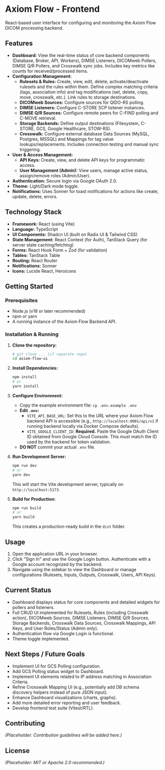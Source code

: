 # Axiom Flow - Frontend

React-based user interface for configuring and monitoring the Axiom Flow DICOM processing backend.

## Features

*   **Dashboard:** View the real-time status of core backend components (Database, Broker, API, Workers), DIMSE Listeners, DICOMweb Pollers, DIMSE Q/R Pollers, and Crosswalk sync jobs. Includes key metrics like counts for received/processed items.
*   **Configuration Management:**
    *   **Rulesets & Rules:** Create, view, edit, delete, activate/deactivate rulesets and the rules within them. Define complex matching criteria (tags, association info) and tag modifications (set, delete, copy, move, crosswalk, etc.). Link rules to storage destinations.
    *   **DICOMweb Sources:** Configure sources for QIDO-RS polling.
    *   **DIMSE Listeners:** Configure C-STORE SCP listener instances.
    *   **DIMSE Q/R Sources:** Configure remote peers for C-FIND polling and C-MOVE retrieval.
    *   **Storage Backends:** Define output destinations (Filesystem, C-STORE, GCS, Google Healthcare, STOW-RS).
    *   **Crosswalk:** Configure external database Data Sources (MySQL, Postgres, MSSQL) and Mappings for tag value lookups/replacements. Includes connection testing and manual sync triggering.
*   **User & Access Management:**
    *   **API Keys:** Create, view, and delete API keys for programmatic access.
    *   **User Management (Admin):** View users, manage active status, assign/remove roles (Admin/User).
*   **Authentication:** Secure login via Google OAuth 2.0.
*   **Theme:** Light/Dark mode toggle.
*   **Notifications:** Uses Sonner for toast notifications for actions like create, update, delete, errors.

## Technology Stack

*   **Framework:** React (using Vite)
*   **Language:** TypeScript
*   **UI Components:** Shadcn UI (built on Radix UI & Tailwind CSS)
*   **State Management:** React Context (for Auth), TanStack Query (for server state caching/fetching)
*   **Forms:** React Hook Form + Zod (for validation)
*   **Tables:** TanStack Table
*   **Routing:** React Router
*   **Notifications:** Sonner
*   **Icons:** Lucide React, Heroicons

## Getting Started

### Prerequisites

*   Node.js (v18 or later recommended)
*   npm or yarn
*   A running instance of the Axiom Flow Backend API.

### Installation & Running

1.  **Clone the repository:**
    ```bash
    # git clone ... (if separate repo)
    cd axiom-flow-ui
    ```

2.  **Install Dependencies:**
    ```bash
    npm install
    # or
    yarn install
    ```

3.  **Configure Environment:**
    *   Copy the example environment file: `cp .env.example .env`
    *   **Edit `.env`:**
        *   `VITE_API_BASE_URL`: Set this to the URL where your Axiom Flow backend API is accessible (e.g., `http://localhost:8001/api/v1` if running backend locally via Docker Compose defaults).
        *   `VITE_GOOGLE_CLIENT_ID`: **Required.** Paste the Google OAuth Client ID obtained from Google Cloud Console. This *must* match the ID used by the backend for token validation.
    *   **DO NOT** commit your actual `.env` file.

4.  **Run Development Server:**
    ```bash
    npm run dev
    # or
    yarn dev
    ```
    This will start the Vite development server, typically on `http://localhost:5173`.

5.  **Build for Production:**
    ```bash
    npm run build
    # or
    yarn build
    ```
    This creates a production-ready build in the `dist` folder.

## Usage

1.  Open the application URL in your browser.
2.  Click "Sign In" and use the Google Login button. Authenticate with a Google account recognized by the backend.
3.  Navigate using the sidebar to view the Dashboard or manage configurations (Rulesets, Inputs, Outputs, Crosswalk, Users, API Keys).

## Current Status

*   Dashboard displays status for core components and detailed widgets for pollers and listeners.
*   Full CRUD UI implemented for Rulesets, Rules (including Crosswalk action), DICOMweb Sources, DIMSE Listeners, DIMSE Q/R Sources, Storage Backends, Crosswalk Data Sources, Crosswalk Mappings, API Keys, and User Roles/Status (Admin only).
*   Authentication flow via Google Login is functional.
*   Theme toggle implemented.

## Next Steps / Future Goals

*   Implement UI for GCS Polling configuration.
*   Add GCS Polling status widget to Dashboard.
*   Implement UI elements related to IP address matching in Association Criteria.
*   Refine Crosswalk Mapping UI (e.g., potentially add DB schema discovery helpers instead of pure JSON input).
*   Enhance Dashboard visualizations (charts, graphs).
*   Add more detailed error reporting and user feedback.
*   Develop frontend test suite (Vitest/RTL).

## Contributing

*(Placeholder: Contribution guidelines will be added here.)*

## License

*(Placeholder: MIT or Apache 2.0 recommended.)*
